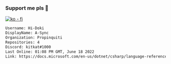 ### Support me pls 🙏

[![ko - fi](https://ko-fi.com/img/githubbutton_sm.svg)](https://ko-fi.com/O5O4D6DP7)

  ```txt
  Username: Hi-Doki
  DisplayName: A-Sync
  Organization: Propinquiti
  Repositories: 4
  Discord: kitkat#1000
  Last Online: 01:08 PM GMT, June 18 2022
  Link: https://docs.microsoft.com/en-us/dotnet/csharp/language-reference/keywords/async
  ```       